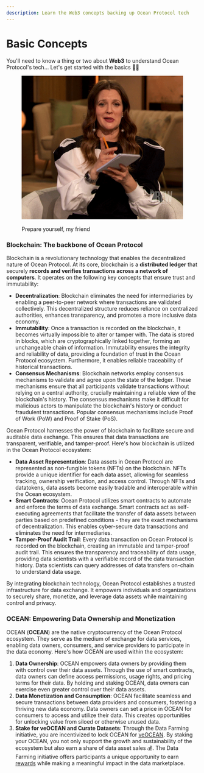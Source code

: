 ```yaml
---
description: Learn the Web3 concepts backing up Ocean Protocol tech
---
```


# Basic Concepts

You'll need to know a thing or two about **Web3** to understand Ocean Protocol's tech... Let's get started with the basics 🧑‍🏫

<figure><img src="../.gitbook/assets/gif/drew-barrymore-notes.gif" alt=""><figcaption><p>Prepare yourself, my friend</p></figcaption></figure>

### Blockchain: The backbone of Ocean Protocol

Blockchain is a revolutionary technology that enables the decentralized nature of Ocean Protocol. At its core, blockchain is a **distributed ledger** that securely **records and verifies transactions across a network of computers**. It operates on the following key concepts that ensure trust and immutability:

* **Decentralization**: Blockchain eliminates the need for intermediaries by enabling a peer-to-peer network where transactions are validated collectively. This decentralized structure reduces reliance on centralized authorities, enhances transparency, and promotes a more inclusive data economy.
* **Immutability**: Once a transaction is recorded on the blockchain, it becomes virtually impossible to alter or tamper with. The data is stored in blocks, which are cryptographically linked together, forming an unchangeable chain of information. Immutability ensures the integrity and reliability of data, providing a foundation of trust in the Ocean Protocol ecosystem. Furthermore, it enables reliable traceability of historical transactions.
* **Consensus Mechanisms**: Blockchain networks employ consensus mechanisms to validate and agree upon the state of the ledger. These mechanisms ensure that all participants validate transactions without relying on a central authority, crucially maintaining a reliable view of the blockchain's history. The consensus mechanisms make it difficult for malicious actors to manipulate the blockchain's history or conduct fraudulent transactions. Popular consensus mechanisms include Proof of Work (PoW) and Proof of Stake (PoS).

Ocean Protocol harnesses the power of blockchain to facilitate secure and auditable data exchange. This ensures that data transactions are transparent, verifiable, and tamper-proof. Here's how blockchain is utilized in the Ocean Protocol ecosystem:

* **Data Asset Representation**: Data assets in Ocean Protocol are represented as non-fungible tokens (NFTs) on the blockchain. NFTs provide a unique identifier for each data asset, allowing for seamless tracking, ownership verification, and access control. Through NFTs and datatokens, data assets become easily tradable and interoperable within the Ocean ecosystem.
* **Smart Contracts**: Ocean Protocol utilizes smart contracts to automate and enforce the terms of data exchange. Smart contracts act as self-executing agreements that facilitate the transfer of data assets between parties based on predefined conditions - they are the exact mechanisms of decentralization. This enables cyber-secure data transactions and eliminates the need for intermediaries.
* **Tamper-Proof Audit Trail**: Every data transaction on Ocean Protocol is recorded on the blockchain, creating an immutable and tamper-proof audit trail. This ensures the transparency and traceability of data usage, providing data scientists with a verifiable record of the data transaction history. Data scientists can query addresses of data transfers on-chain to understand data usage.

By integrating blockchain technology, Ocean Protocol establishes a trusted infrastructure for data exchange. It empowers individuals and organizations to securely share, monetize, and leverage data assets while maintaining control and privacy.

### **OCEAN: Empowering Data Ownership and Monetization**

OCEAN (**OCEAN**) are the native cryptocurrency of the Ocean Protocol ecosystem. They serve as the medium of exchange for data services, enabling data owners, consumers, and service providers to participate in the data economy. Here's how OCEAN are used within the ecosystem:

1. **Data Ownership**: OCEAN empowers data owners by providing them with control over their data assets. Through the use of smart contracts, data owners can define access permissions, usage rights, and pricing terms for their data. By holding and staking OCEAN, data owners can exercise even greater control over their data assets.
2. **Data Monetization and Consumption**: OCEAN facilitate seamless and secure transactions between data providers and consumers, fostering a thriving new data economy. Data owners can set a price in OCEAN for consumers to access and utilize their data. This creates opportunities for unlocking value from siloed or otherwise unused data.
3. **Stake for veOCEAN and Curate Datasets**: Through the Data Farming initiative, you are incentivized to lock OCEAN for [veOCEAN](../data-farming/df-veocean.md). By staking your OCEAN, you not only support the growth and sustainability of the ecosystem but also earn a share of data asset sales 💰. The Data Farming initiative offers participants a unique opportunity to earn [rewards](../data-farming/README.md) while making a meaningful impact in the data marketplace.
